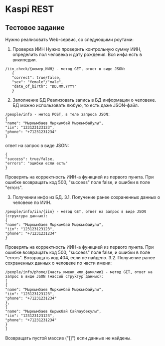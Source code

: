 # Kaspi REST
## Тестовое задание
Нужно реализовать Web-сервис, со следующими роутами:

1. Проверка ИИН
   Нужно проверить контрольную сумму ИИН, определить пол человека и дату рождения. Вся инфа есть в википедии.
```
/iin_check/{номер_ИИН} - метод GET, ответ в виде JSON:
   {
   "correct": true/false,
   "sex": "female"/"male",
   "date_of_birth": "DD.MM.YYYY"
   }
```

2. Заполнение БД
   Реализовать запись в БД информации о человеке. БД можно использовать любую, то есть даже JSON-файл.
```
/people/info - метод POST, в теле запроса JSON:
{
"name": "Мыркымбаев Мыркымбай Мыркымбайулы",
"iin": "123123123123",
"phone": "+71231231234"
}
```
   ответ на запрос в виде JSON:
```
{
"success": true/false,
"errors": "ошибки если есть"
}
```
   Проверять на корректность ИИН-а функцией из первого пункта. 
   При ошибке возвращать код 500, "success" поле false, и ошибки в поле "errors".

3. Получении инфо из БД.
3.1. Получение ранее сохраненных данных о человеке по ИИН.
```
/people/info/iin/{iin} - метод GET, ответ на запрос в виде JSON (структура данных):
{
"name": "Мыркымбаев Мыркымбай Мыркымбайулы",
"iin": "123123123123",
"phone": "+71231231234"
}
```
Проверять на корректность ИИН-а функцией из первого пункта. При ошибке возвращать код 500, "success" поле false, и ошибки в поле "errors". 
Возвращать код 404, если не найдено.
3.2. Получение ранее сохраненных данных о человеке по части имени:
```
/people/info/phone/{часть_имени_или_фамилии} - метод GET, ответ на запрос в виде JSON (массив структур данных):
[
{
"name": "Мыркымбаев Мыркымбай Мыркымбайулы",
"iin": "123123123123",
"phone": "+71231231234"
},
{
"name": "Мыркымбаев Кырыкбай Сайлаубекулы",
"iin": "123123123123",
"phone": "+71231231234"
}
]
```
Возвращать пустой массив ("[]") если данные не найдены.
